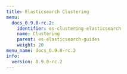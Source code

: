 ```yaml
---
title: Elasticsearch Clustering
menu:
  docs_0.9.0-rc.2:
    identifier: es-clustering-elasticsearch
    name: Clustering
    parent: es-elasticsearch-guides
    weight: 20
menu_name: docs_0.9.0-rc.2
info:
  version: 0.9.0-rc.2
---
```


